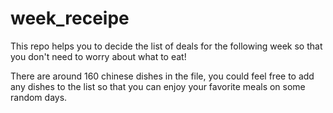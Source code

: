 # week_receipe

This repo helps you to decide the list of deals for the following week so that you don't need to worry about what to eat!

There are around 160 chinese dishes in the file, you could feel free to add any dishes to the list so that you can enjoy your favorite meals on some random days.
